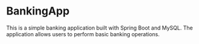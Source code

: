 # BankingApp

This is a simple banking application built with Spring Boot and MySQL. The application allows users to perform basic banking operations.
